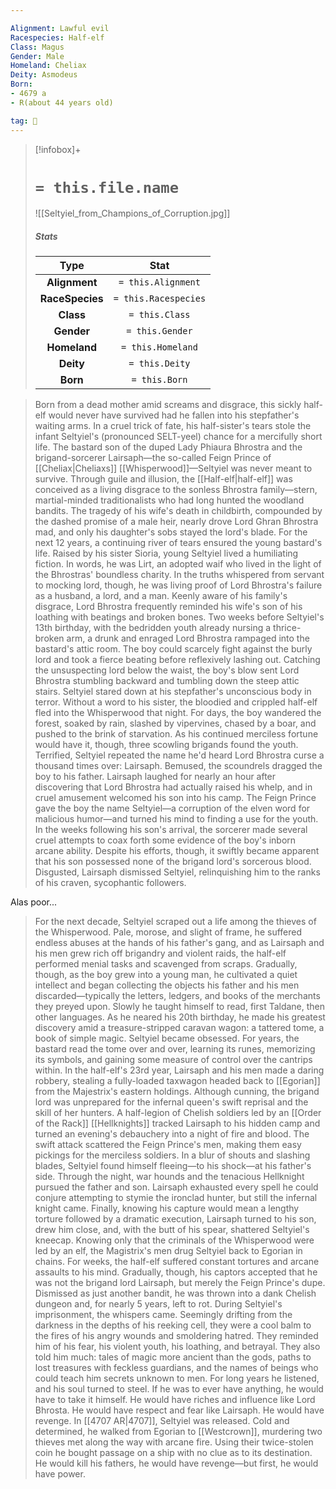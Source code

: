 ```yaml
---

Alignment: Lawful evil
Racespecies: Half-elf
Class: Magus
Gender: Male
Homeland: Cheliax
Deity: Asmodeus
Born:
- 4679 a
- R(about 44 years old)

tag: 👤️
---
```


> [!infobox]+
> #  `= this.file.name`
> ![[Seltyiel_from_Champions_of_Corruption.jpg]]
> ##### Stats
> Type | Stat |
> :---: |:---:|
> **Alignment** | `= this.Alignment` |
> **RaceSpecies** | `= this.Racespecies` |
> **Class** | `= this.Class` |
> **Gender** | `= this.Gender` |
> **Homeland** | `= this.Homeland` |
> **Deity** | `= this.Deity` |
> **Born** | `= this.Born` |



> Born from a dead mother amid screams and disgrace, this sickly half-elf would never have survived had he fallen into his stepfather's waiting arms. In a cruel trick of fate, his half-sister's tears stole the infant Seltyiel's (pronounced SELT-yeel) chance for a mercifully short life.
> The bastard son of the duped Lady Phiaura Bhrostra and the brigand-sorcerer Lairsaph—the so-called Feign Prince of [[Cheliax|Cheliaxs]] [[Whisperwood]]—Seltyiel was never meant to survive. Through guile and illusion, the [[Half-elf|half-elf]] was conceived as a living disgrace to the sonless Bhrostra family—stern, martial-minded traditionalists who had long hunted the woodland bandits. The tragedy of his wife's death in childbirth, compounded by the dashed promise of a male heir, nearly drove Lord Ghran Bhrostra mad, and only his daughter's sobs stayed the lord's blade. For the next 12 years, a continuing river of tears ensured the young bastard's life.
> Raised by his sister Sioria, young Seltyiel lived a humiliating fiction. In words, he was Lirt, an adopted waif who lived in the light of the Bhrostras' boundless charity. In the truths whispered from servant to mocking lord, though, he was living proof of Lord Bhrostra's failure as a husband, a lord, and a man. Keenly aware of his family's disgrace, Lord Bhrostra frequently reminded his wife's son of his loathing with beatings and broken bones.
> Two weeks before Seltyiel's 13th birthday, with the bedridden youth already nursing a thrice-broken arm, a drunk and enraged Lord Bhrostra rampaged into the bastard's attic room. The boy could scarcely fight against the burly lord and took a fierce beating before reflexively lashing out. Catching the unsuspecting lord below the waist, the boy's blow sent Lord Bhrostra stumbling backward and tumbling down the steep attic stairs. Seltyiel stared down at his stepfather's unconscious body in terror. Without a word to his sister, the bloodied and crippled half-elf fled into the Whisperwood that night.
> For days, the boy wandered the forest, soaked by rain, slashed by vipervines, chased by a boar, and pushed to the brink of starvation. As his continued merciless fortune would have it, though, three scowling brigands found the youth. Terrified, Seltyiel repeated the name he'd heard Lord Bhrostra curse a thousand times over: Lairsaph. Bemused, the scoundrels dragged the boy to his father.
> Lairsaph laughed for nearly an hour after discovering that Lord Bhrostra had actually raised his whelp, and in cruel amusement welcomed his son into his camp. The Feign Prince gave the boy the name Seltyiel—a corruption of the elven word for malicious humor—and turned his mind to finding a use for the youth. In the weeks following his son's arrival, the sorcerer made several cruel attempts to coax forth some evidence of the boy's inborn arcane ability. Despite his efforts, though, it swiftly became apparent that his son possessed none of the brigand lord's sorcerous blood. Disgusted, Lairsaph dismissed Seltyiel, relinquishing him to the ranks of his craven, sycophantic followers.

 
 Alas poor...
> For the next decade, Seltyiel scraped out a life among the thieves of the Whisperwood. Pale, morose, and slight of frame, he suffered endless abuses at the hands of his father's gang, and as Lairsaph and his men grew rich off brigandry and violent raids, the half-elf performed menial tasks and scavenged from scraps. Gradually, though, as the boy grew into a young man, he cultivated a quiet intellect and began collecting the objects his father and his men discarded—typically the letters, ledgers, and books of the merchants they preyed upon. Slowly he taught himself to read, first Taldane, then other languages. As he neared his 20th birthday, he made his greatest discovery amid a treasure-stripped caravan wagon: a tattered tome, a book of simple magic. Seltyiel became obsessed. For years, the bastard read the tome over and over, learning its runes, memorizing its symbols, and gaining some measure of control over the cantrips within.
> In the half-elf's 23rd year, Lairsaph and his men made a daring robbery, stealing a fully-loaded taxwagon headed back to [[Egorian]] from the Majestrix's eastern holdings. Although cunning, the brigand lord was unprepared for the infernal queen's swift reprisal and the skill of her hunters. A half-legion of Chelish soldiers led by an [[Order of the Rack]] [[Hellknights]] tracked Lairsaph to his hidden camp and turned an evening's debauchery into a night of fire and blood. The swift attack scattered the Feign Prince's men, making them easy pickings for the merciless soldiers. In a blur of shouts and slashing blades, Seltyiel found himself fleeing—to his shock—at his father's side. Through the night, war hounds and the tenacious Hellknight pursued the father and son. Lairsaph exhausted every spell he could conjure attempting to stymie the ironclad hunter, but still the infernal knight came. Finally, knowing his capture would mean a lengthy torture followed by a dramatic execution, Lairsaph turned to his son, drew him close, and, with the butt of his spear, shattered Seltyiel's kneecap.
> Knowing only that the criminals of the Whisperwood were led by an elf, the Magistrix's men drug Seltyiel back to Egorian in chains. For weeks, the half-elf suffered constant tortures and arcane assaults to his mind. Gradually, though, his captors accepted that he was not the brigand lord Lairsaph, but merely the Feign Prince's dupe. Dismissed as just another bandit, he was thrown into a dank Chelish dungeon and, for nearly 5 years, left to rot.
> During Seltyiel's imprisonment, the whispers came. Seemingly drifting from the darkness in the depths of his reeking cell, they were a cool balm to the fires of his angry wounds and smoldering hatred. They reminded him of his fear, his violent youth, his loathing, and betrayal. They also told him much: tales of magic more ancient than the gods, paths to lost treasures with feckless guardians, and the names of beings who could teach him secrets unknown to men. For long years he listened, and his soul turned to steel. If he was to ever have anything, he would have to take it himself. He would have riches and influence like Lord Bhrosta. He would have respect and fear like Lairsaph. He would have revenge.
> In [[4707 AR|4707]], Seltyiel was released. Cold and determined, he walked from Egorian to [[Westcrown]], murdering two thieves met along the way with arcane fire. Using their twice-stolen coin he bought passage on a ship with no clue as to its destination. He would kill his fathers, he would have revenge—but first, he would have power.








